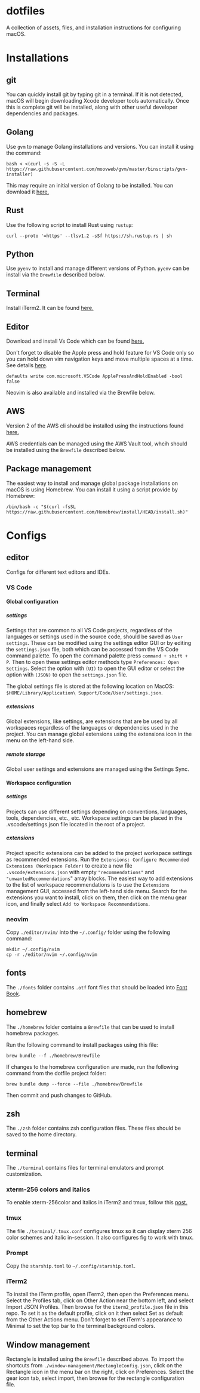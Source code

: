 # dotfiles
A collection of assets, files, and installation instructions for configuring macOS.

# Installations

## git
You can quickly install git by typing git in a terminal. If it is not detected, macOS will begin downloading Xcode developer tools automatically. Once this is complete git will be installed, along with other useful developer dependencies and packages.

## Golang
Use `gvm` to manage Golang installations and versions. You can install it using the command:
```shell
bash < <(curl -s -S -L https://raw.githubusercontent.com/moovweb/gvm/master/binscripts/gvm-installer)
```
This may require an initial version of Golang to be installed. You can download it [here.](https://go.dev/dl/)

## Rust
Use the following script to install Rust using `rustup`:
```shell
curl --proto '=https' --tlsv1.2 -sSf https://sh.rustup.rs | sh
```

## Python
Use `pyenv` to install and manage different versions of Python. `pyenv` can be install via the `Brewfile` described below.

## Terminal
Install iTerm2. It can be found [here.](https://iterm2.com)

## Editor
Download and install Vs Code which can be found [here.](https://code.visualstudio.com)

Don't forget to disable the Apple press and hold feature for VS Code only so you can hold down vim navigation keys and move multiple spaces at a time. See details [here](https://stackoverflow.com/a/44010683/10974954).
```shell
defaults write com.microsoft.VSCode ApplePressAndHoldEnabled -bool false
```

Neovim is also available and installed via the Brewfile below.

## AWS
Version 2 of the AWS cli should be installed using the instructions found [here.](https://docs.aws.amazon.com/cli/latest/userguide/getting-started-install.html)

AWS credentials can be managed using the AWS Vault tool, whcih should be installed using the `Brewfile` described below.

## Package management
The easiest way to install and manage global package installations on macOS is using Homebrew. You can install it using a script provide by Homebrew:
```shell
/bin/bash -c "$(curl -fsSL https://raw.githubusercontent.com/Homebrew/install/HEAD/install.sh)"
```

# Configs

## editor
Configs for different text editors and IDEs.

### VS Code

#### Global configuration
##### settings
Settings that are common to all VS Code projects, regardless of the languages or settings used in the source code, should be saved as `User settings`. These can be modified using the settings editor GUI or by editing the `settings.json` file, both which can be accessed from the VS Code command palette. To open the command palette press `command + shift + P`. Then to open these settings editor methods type `Preferences: Open Settings`. Select the option with `(UI)` to open the GUI editor or select the option with `(JSON)` to open the `settings.json` file.

The global settings file is stored at the following location on MacOS: `$HOME/Library/Application\ Support/Code/User/settings.json`.

##### extensions
Global extensions, like settings, are extensions that are be used by all workspaces regardless of the languages or dependencies used in the project. You can manage global extensions using the extensions icon in the menu on the left-hand side.

##### remote storage
Global user settings and extensions are managed using the Settings Sync.

#### Workspace configuration
##### settings
Projects can use different settings depending on conventions, languages, tools, dependencies, etc., etc. Workspace settings can be placed in the .vscode/settings.json file located in the root of a project.

##### extensions
Project specific extensions can be added to the project workspace settings as recommended extensions. Run the `Extensions: Configure Recommended Extensions (Workspace Folder)` to create a new file `.vscode/extensions.json` with empty `"recommendations"` and `"unwantedRecommendations`" array blocks. The easiest way to add extensions to the list of workspace recommendations is to use the `Extensions` management GUI, accessed from the left-hand side menu. Search for the extensions you want to install, click on them, then click on the menu gear icon, and finally select `Add to Workspace Recommendations`.


### neovim
Copy `./editor/nvim/` into the `~/.config/` folder using the following command:
```shell
mkdir ~/.config/nvim
cp -r ./editor/nvim ~/.config/nvim
```

## fonts
The `./fonts` folder contains `.otf` font files that should be loaded into [Font Book](https://support.apple.com/guide/font-book/welcome/mac).

## homebrew
The `./homebrew` folder contains a `Brewfile` that can be used to install homebrew packages.

Run the following command to install packages using this file:
```shell
brew bundle --f ./homebrew/Brewfile
```

If changes to the homebrew configuration are made, run the following command from the dotfile project folder:
```shell
brew bundle dump --force --file ./homebrew/Brewfile
```

Then commit and push changes to GitHub.

## zsh
The `./zsh` folder contains zsh configuration files. These files should be saved to the home directory.

## terminal
The `./terminal` contains files for terminal emulators and prompt customization.

### xterm-256 colors and italics
To enable xterm-256color and italics in iTerm2 and tmux, follow this [post.](https://medium.com/@dubistkomisch/how-to-actually-get-italics-and-true-colour-to-work-in-iterm-tmux-vim-9ebe55ebc2be)

### tmux
The file `./terminal/.tmux.conf` configures tmux so it can display xterm 256 color schemes and italic in-session. It also configures fig to work with tmux.

### Prompt
Copy the `starship.toml` to `~/.config/starship.toml`.

### iTerm2
To install the iTerm profile, open iTerm2, then open the Preferences menu. Select the Profiles tab, click on Other Action near the bottom left, and select Import JSON Profiles. Then browse for the `iterm2_profile.json` file in this repo. To set it as the default profile, click on it then select Set as default from the Other Actions menu. Don't forget to set iTerm's appearance to Minimal to set the top bar to the terminal background colors.

## Window management
Rectangle is installed using the `Brewfile` described above. To import the shortcuts from `./window-management/RectangleConfig.json`, click on the Rectangle icon in the menu bar on the right, click on Preferences. Select the gear icon tab, select import, then browse for the rectangle configuration file.